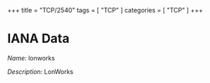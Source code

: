 +++
title = "TCP/2540"
tags = [ "TCP" ]
categories = [ "TCP" ]
+++

# IANA Data

_Name:_ lonworks

_Description:_ LonWorks

